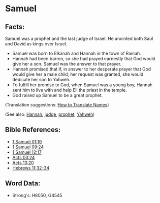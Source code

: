 # Samuel #

## Facts: ##

Samuel was a prophet and the last judge of Israel. He anointed both Saul and David as kings over Israel.

* Samuel was born to Elkanah and Hannah in the town of Ramah.
* Hannah had been barren, so she had prayed earnestly that God would give her a son. Samuel was the answer to that prayer.
* Hannah promised that if, in answer to her desperate prayer that God would give her a male child, her request was granted, she would dedicate her son to Yahweh.
* To fulfill her promise to God, when Samuel was a young boy, Hannah sent him to live with and help Eli the priest in the temple.
* God raised up Samuel to be a great prophet.

(Translation suggestions: [How to Translate Names](rc://en/ta/man/translate/translate-names))

(See also: [Hannah](../names/hannah.md), [judge](../kt/judge.md), [prophet](../kt/prophet.md), [Yahweh](../kt/yahweh.md))

## Bible References: ##

* [1 Samuel 01:19](rc://en/tn/help/1sa/01/19)
* [1 Samuel 09:24](rc://en/tn/help/1sa/09/24)
* [1 Samuel 12:17](rc://en/tn/help/1sa/12/17)
* [Acts 03:24](rc://en/tn/help/act/03/24)
* [Acts 13:20](rc://en/tn/help/act/13/20)
* [Hebrews 11:32-34](rc://en/tn/help/heb/11/32)

## Word Data: ##

* Strong's: H8050, G4545
